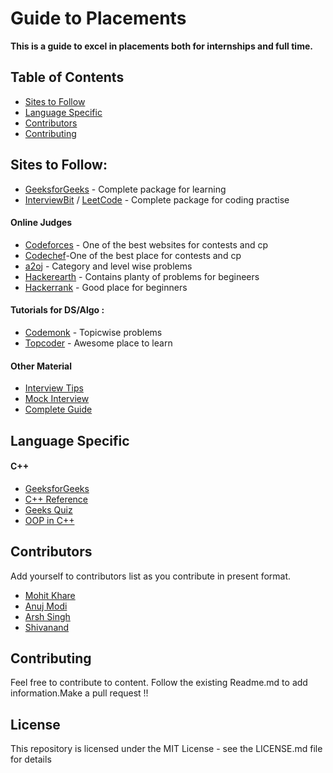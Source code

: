 # Guide to Placements

<strong> This is a guide to excel in placements both for internships and full time. </strong>

## Table of Contents

- [Sites to Follow](#SitestoFollow)
- [Language Specific](#LanguageSpecific)
- [Contributors](#Contributors)
- [Contributing](#Contributing)

## Sites to Follow:

* [GeeksforGeeks](https://www.geeksforgeeks.org/) - Complete package for learning
* [InterviewBit](https://www.interviewbit.com/) / [LeetCode](http://www.leetcode.com/) - Complete package for coding practise


#### Online Judges
  * [Codeforces](http://codeforces.com/) - One of the best websites for contests and cp
  * [Codechef](https://www.codechef.com/)-One of the best place for contests and cp
  * [a2oj](https://a2oj.com/) - Category and level wise problems
  * [Hackerearth](https://www.hackerearth.com) - Contains planty of problems for begineers
  * [Hackerrank](https://www.hackerrank.com/) - Good place for beginners

#### Tutorials for DS/Algo :
  * [Codemonk](https://www.hackerearth.com/practice/codemonk/) - Topicwise problems
  * [Topcoder](https://www.topcoder.com/community/data-science/data-science-tutorials/) - Awesome place to learn
  
#### Other Material
  * [Interview Tips](./interview-tips.pdf)
  * [Mock Interview](https://drive.google.com/file/d/1ZS-n5QM59YO3K5zQZawMb6ScyBpqVYi7/view?usp=sharing)
  * [Complete Guide](https://www.geeksforgeeks.org/a-complete-step-by-step-guide-for-placement-preparation-by-geeksforgeeks/)

## Language Specific

#### C++
- [GeeksforGeeks](https://www.geeksforgeeks.org/c-plus-plus/)
- [C++ Reference](http://www.cplusplus.com/reference/)
- [Geeks Quiz](https://www.geeksforgeeks.org/category/quizzes-gq/computer-science-quizzes-gq/cpp-gq/)
- [OOP in C++](https://www.tutorialspoint.com/cplusplus/cpp_object_oriented.htm)

## Contributors

Add yourself to contributors list as you contribute in present format.

* [Mohit Khare](https://github.com/mkfeuhrer)
* [Anuj Modi](https://github.com/descifrado)
* [Arsh Singh](https://github.com/iosdev474)
* [Shivanand](https://github.com/pinnacle20)

## Contributing

Feel free to contribute to content. Follow the existing Readme.md to add information.Make a pull request !!

## License

This repository is licensed under the MIT License - see the LICENSE.md file for details
